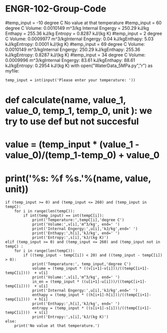 # ENGR-102-Group-Code
#temp_input = -10 degree C No value at that temperature
#temp_input = 60 degree C Volume: 0.0010149 m^3/kg Internal Engergy = 250.29 kJ/kg Enthapy = 255.36 kJ/kg Entropy = 0.8287 kJ/(kg K) 
#temp_input = 2 degree C Volume: 0.0009977 m^3/kgInternal Engergy: 0.04 kJ/kgEnthapy: 5.03 kJ/kgEntropy: 0.0001 kJ/(kg K)
#temp_input = 69 degree C Volume: 0.0010149 m^3/kgInternal Engergy: 250.29 kJ/kgEnthapy: 255.36 kJ/kgEntropy: 0.8287 kJ/(kg K)
#temp_input = 34 degree C Volume: 0.0009996 m^3/kgInternal Engergy: 83.61 kJ/kgEnthapy: 88.61 kJ/kgEntropy: 0.2954 kJ/(kg K)
with open("WaterData_5MPa.py","r") as myfile:    
    
    
    temp_input = int(input('Please enter your temperature: '))
#    def calculate(name, value_1, value_0, temp_1, temp_0, unit ): we try to use def but not succesful
#        value = (temp_input * (value_1 - value_0)/(temp_1-temp_0) + value_0
#        print('%s: %f %s.'%(name, value, unit))
    
    if (temp_input >= 0) and (temp_input <= 260) and (temp_input in tempC):
        for i in range(len(tempC)):
            if int(temp_input) == int(tempC[i]):
                print('Temperature:',tempC[i],'degree C')
                print('Volume:',v[i],'m^3/kg', end=' ')
                print('Internal Engergy:',u[i],'kJ/kg',end=' ')
                print('Enthapy:',h[i],'kJ/kg', end=' ')
                print('Entropy:',s[i],'kJ/(kg K)')
    elif (temp_input >= 0) and (temp_input <= 260) and (temp_input not in tempC) : 
        for i in range(len(tempC)):
            if ((temp_input - tempC[i]) < 20) and ((temp_input - tempC[i]) > 0):
                print('Temperature:', temp_input,'degree C')
                volume = (temp_input * ((v[i+1]-v[i]))/((tempC[i+1]-tempC[i])))  + v[i]
                print('Volume:',v[i],'m^3/kg', end=' ') 
                in_en = (temp_input * ((u[i+1]-u[i]))/((tempC[i+1]-tempC[i])))  + u[i]
                print('Internal Engergy:',u[i],'kJ/kg',end=' ')
                enthapy = (temp_input * ((h[i+1]-h[i]))/((tempC[i+1]-tempC[i])))  + h[i]
                print('Enthapy:',h[i],'kJ/kg', end=' ')  
                entropy = (temp_input * ((s[i+1]-s[i]))/((tempC[i+1]-tempC[i])))  + s[i]
                print('Entropy:',s[i],'kJ/(kg K)') 
    else:
        print('No value at that temperature.')
       
            
